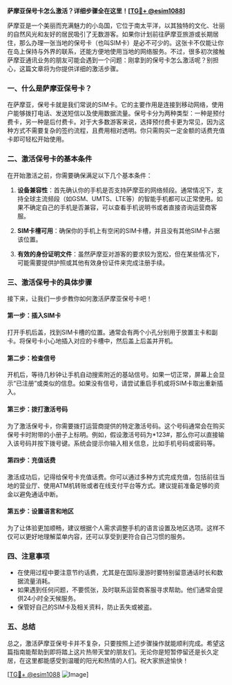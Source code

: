 **萨摩亚保号卡怎么激活？详细步骤全在这里！[[TG💪+ @esim1088](https://t.me/s/esim1088)]**

萨摩亚是一个美丽而充满魅力的小岛国，它位于南太平洋，以其独特的文化、壮丽的自然风光和友好的居民吸引了无数游客。如果你计划前往萨摩亚旅游或长期居住，那么办理一张当地的保号卡（也叫SIM卡）是必不可少的。这张卡不仅能让你在岛上保持与外界的联系，还能方便地使用当地的网络服务。不过，很多初次接触萨摩亚通讯业务的朋友可能会遇到一个问题：刚拿到的保号卡怎么激活呢？别担心，这篇文章将为你提供详细的激活步骤。

### 一、什么是萨摩亚保号卡？

在萨摩亚，保号卡就是我们常说的SIM卡。它的主要作用是连接到移动网络，使用户能够拨打电话、发送短信以及使用数据流量。保号卡分为两种类型：一种是预付费卡，另一种是后付费卡。对于大多数游客来说，选择预付费卡更为常见，因为这种方式不需要复杂的签约流程，且费用相对透明。你只需购买一定金额的话费充值卡即可轻松开始使用。

### 二、激活保号卡的基本条件

在开始激活之前，你需要确保满足以下几个基本条件：

1. **设备兼容性**：首先确认你的手机是否支持萨摩亚的网络频段。通常情况下，支持全球主流频段（如GSM、UMTS、LTE等）的智能手机都可以正常使用。如果不确定自己的手机是否兼容，可以查看手机说明书或者直接咨询运营商客服。

2. **SIM卡槽可用**：确保你的手机上有空闲的SIM卡槽，并且没有其他SIM卡占据该位置。

3. **有效的身份证明文件**：虽然萨摩亚对游客的要求较为宽松，但在某些情况下，可能需要提供护照或其他有效身份证件来完成注册手续。

### 三、激活保号卡的具体步骤

接下来，让我们一步步教你如何激活萨摩亚保号卡吧！

#### 第一步：插入SIM卡
打开手机后盖，找到SIM卡槽的位置。通常会有两个小孔分别用于放置主卡和副卡。将保号卡小心地插入对应的卡槽中，然后盖上后盖并开机。

#### 第二步：检查信号
开机后，等待几秒钟让手机自动搜索附近的基站信号。如果一切正常，屏幕上会显示“已注册”或类似的信息。如果没有信号，请尝试重启手机或将SIM卡取出重新插入。

#### 第三步：拨打激活号码
为了激活保号卡，你需要拨打运营商提供的特定激活号码。这个号码通常会在购买保号卡时附带的小册子上标明。例如，假设激活号码为*123#，那么你可以直接输入该号码并按下拨号键。系统会提示你输入相关信息，比如手机号码或密码等。

#### 第四步：充值话费
激活成功后，记得给保号卡充值话费。你可以通过多种方式完成充值，包括前往当地的营业厅、使用ATM机转账或者在线支付平台等方式。建议提前准备足够的资金以避免通话中断。

#### 第五步：设置语言和地区
为了让体验更加顺畅，建议根据个人需求调整手机的语言设置及地区选项。这样不仅可以更好地理解菜单内容，还可以享受到更符合自己习惯的服务。

### 四、注意事项

- 在使用过程中要注意节约话费，尤其是在国际漫游时要特别留意通话时长和数据流量消耗。
- 如果遇到任何问题，不要慌张，及时联系运营商客服寻求帮助。他们通常会提供24小时全天候服务。
- 保管好自己的SIM卡及相关资料，防止丢失或被盗。

### 五、总结

总之，激活萨摩亚保号卡并不复杂，只要按照上述步骤操作就能顺利完成。希望这篇指南能帮助到即将踏上这片热带天堂的朋友们。无论你是短暂停留还是长久定居，在这里都能感受到温暖的阳光和热情的人们。祝大家旅途愉快！

[[TG💪+ @esim1088](https://t.me/s/esim1088) ![Image](https://i.postimg.cc/4NQfJmqS/Snipaste-2025-05-13-00-14-12.png)]